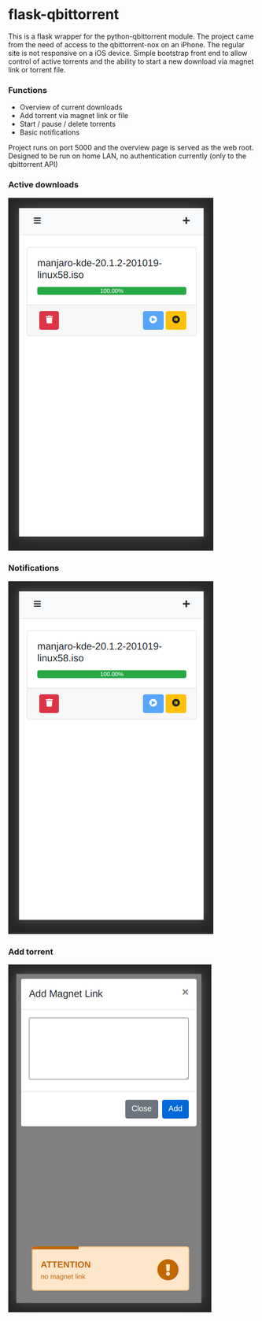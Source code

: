 # flask-qbittorrent

This is a flask wrapper for the python-qbittorrent module. The project came from the need of access to the qbittorrent-nox on an iPhone. The regular site is not responsive on a iOS device. Simple bootstrap front end to allow control of active torrents and the ability to start a new download via magnet link or torrent file.

### Functions
* Overview of current downloads
* Add torrent via magnet link or file
* Start / pause / delete torrents
* Basic notifications

Project runs on port 5000 and the overview page is served as the web root. Designed to be run on home LAN, no authentication currently (only to the qbittorrent API)

### Active downloads
![](/images/active-downloads.png)

### Notifications
![](/images/active-downloads.png)

### Add torrent
![](/images/add-torrent.png)
